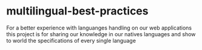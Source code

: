 # multilingual-best-practices
For a better experience with languanges handling on our web applications this project is for sharing our knowledge in our natives languages and show to world the specifications of every single language
